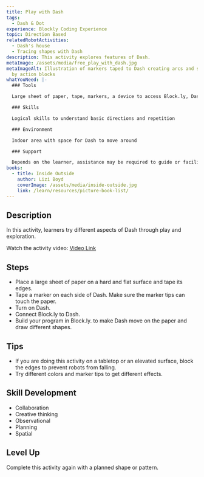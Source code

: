 ```yaml
---
title: Play with Dash
tags:
  - Dash & Dot
experience: Blockly Coding Experience
topic: Direction Based
relatedRobotActivities:
  - Dash's house
  - Tracing shapes with Dash
description: This activity explores features of Dash.
metaImage: /assets/media/free_play_with_dash.jpg
metaImageAlt: Illustration of markers taped to Dash creating arcs and surrounded
  by action blocks
whatYouNeed: |-
  ### Tools

  Large sheet of paper, tape, markers, a device to access Block.ly, Dash

  ### Skills

  Logical skills to understand basic directions and repetition

  ### Environment

  Indoor area with space for Dash to move around

  ### Support

  Depends on the learner, assistance may be required to guide or facilitate
books:
  - title: Inside Outside
    author: Lizi Boyd
    coverImage: /assets/media/inside-outside.jpg
    link: /learn/resources/picture-book-list/
---
```

## Description

In this activity, learners try different aspects of Dash through play and exploration.

Watch the activity video: [Video Link](https://www.youtube.com/watch?v=PfgcanzYuVQ&feature=youtu.be)

## Steps

* Place a large sheet of paper on a hard and flat surface and tape its edges.
* Tape a marker on each side of Dash. Make sure the marker tips can touch the paper.
* Turn on Dash.
* Connect Block.ly to Dash.
* Build your program in Block.ly. to make Dash move on the paper and draw different shapes.

## Tips

* If you are doing this activity on a tabletop or an elevated surface, block the edges to prevent robots from falling.
* Try different colors and marker tips to get different effects.

## Skill Development

* Collaboration
* Creative thinking
* Observational
* Planning
* Spatial

## Level Up 

Complete this activity again with a planned shape or pattern.